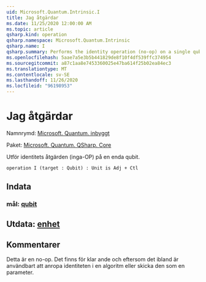 ```yaml
---
uid: Microsoft.Quantum.Intrinsic.I
title: Jag åtgärdar
ms.date: 11/25/2020 12:00:00 AM
ms.topic: article
qsharp.kind: operation
qsharp.namespace: Microsoft.Quantum.Intrinsic
qsharp.name: I
qsharp.summary: Performs the identity operation (no-op) on a single qubit.
ms.openlocfilehash: 5aae7a5e3b5b441829de8f10f4df539ffc374954
ms.sourcegitcommit: a87c1aa8e7453360025e47ba614f25b02ea84ec3
ms.translationtype: MT
ms.contentlocale: sv-SE
ms.lasthandoff: 11/26/2020
ms.locfileid: "96198953"
---
```

# <a name="i-operation"></a>Jag åtgärdar

Namnrymd: [Microsoft. Quantum. inbyggt](xref:Microsoft.Quantum.Intrinsic)

Paket: [Microsoft. Quantum. QSharp. Core](https://nuget.org/packages/Microsoft.Quantum.QSharp.Core)


Utför identitets åtgärden (inga-OP) på en enda qubit.

```qsharp
operation I (target : Qubit) : Unit is Adj + Ctl
```


## <a name="input"></a>Indata

### <a name="target--qubit"></a>mål: [qubit](xref:microsoft.quantum.lang-ref.qubit)





## <a name="output--unit"></a>Utdata: [enhet](xref:microsoft.quantum.lang-ref.unit)



## <a name="remarks"></a>Kommentarer

Detta är en no-op. Det finns för klar ande och eftersom det ibland är användbart att anropa identiteten i en algoritm eller skicka den som en parameter.